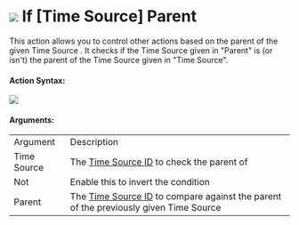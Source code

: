 #  ![](https://gms.magecorn.com/Manual/assets/Images/Scripting_Reference/Drag_And_Drop/Reference/Time_Sources/Action_Icons/If_Parent.png) If \[Time Source\] Parent

This action allows you to control other actions based on the parent of
the given Time Source . It checks if the Time Source given in "Parent"
is (or isn't) the parent of the Time Source given in "Time Source".

#### Action Syntax:

  
![](https://gms.magecorn.com/Manual/assets/Images/Scripting_Reference/Drag_And_Drop/Reference/Time_Sources/Action_Syntax/If_TS_Parent.png)  

#### Arguments:

|             |                                                                                                                                                                              |
|-------------|------------------------------------------------------------------------------------------------------------------------------------------------------------------------------|
| Argument    | Description                                                                                                                                                                  |
| Time Source | The [Time Source ID](../../../../GameMaker_Language/GML_Reference/Time_Sources/time_source_create) to check the parent of                                                |
| Not         | Enable this to invert the condition                                                                                                                                          |
| Parent      | The [Time Source ID](../../../../GameMaker_Language/GML_Reference/Time_Sources/time_source_create) to compare against the parent of the previously given Time Source     |
